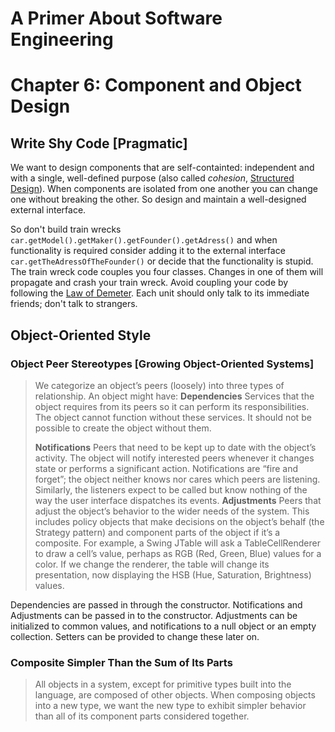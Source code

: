 # A Primer About Software Engineering
# Chapter 6: Component and Object Design

## Write Shy Code [Pragmatic]

We want to design components that are self-containted: independent and with a single, well-defined purpose (also called *cohesion*, [Structured Design](https://www.amazon.com/Structured-Design-Fundamentals-Discipline-Computer/dp/0138544719)). When components are isolated from one another you can change one without breaking the other. So design and maintain a well-designed external interface.

So don't build train wrecks `car.getModel().getMaker().getFounder().getAdress()` and when functionality is required consider adding it to the external interface `car.getTheAdressOfTheFounder()` or decide that the functionality is stupid. The train wreck code couples you four classes. Changes in one of them will propagate and crash your train wreck. Avoid coupling your code by following the [Law of Demeter](https://en.wikipedia.org/wiki/Law_of_Demeter). Each unit should only talk to its immediate friends; don't talk to strangers.

## Object-Oriented Style
### Object Peer Stereotypes [Growing Object-Oriented Systems]
> We categorize an object’s peers (loosely) into three types of relationship. An object might have:
> __Dependencies__
> Services that the object requires from its peers so it can perform its responsibilities. The object cannot function without these services. It should not be possible to create the object without them.
> 
> __Notifications__
> Peers that need to be kept up to date with the object’s activity. The object will notify interested peers whenever it changes state or performs a significant action. Notifications are “fire and forget”; the object neither knows nor cares which peers are listening. Similarly, the listeners expect to be called but know nothing of the way the user interface dispatches its events. 
> __Adjustments__
> Peers that adjust the object’s behavior to the wider needs of the system. This includes policy objects that make decisions on the object’s behalf (the Strategy pattern) and component parts of the object if it’s a composite. For example, a Swing  JTable will ask a  TableCellRenderer to draw a cell’s value, perhaps as RGB (Red, Green, Blue) values for a color. If we change the renderer, the table will change its presentation, now displaying the HSB (Hue, Saturation, Brightness) values.

Dependencies are passed in through the constructor. Notifications and Adjustments can be passed in to the constructor. Adjustments can be initialized to common values, and notifications to a null object or an empty collection. Setters can be provided to change these later on.

### Composite Simpler Than the Sum of Its Parts
> All objects in a system, except for primitive types built into the language, are composed of other objects. When composing objects into a new type, we want the new type to exhibit simpler behavior than all of its component parts considered together.
